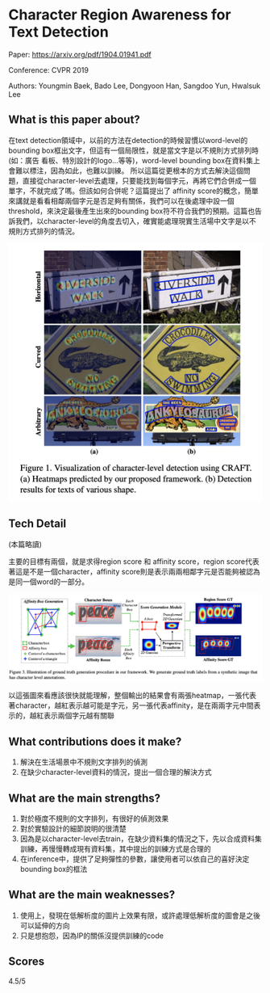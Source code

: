 # Character Region Awareness for Text Detection

Paper: https://arxiv.org/pdf/1904.01941.pdf

Conference: CVPR 2019

Authors: Youngmin Baek, Bado Lee, Dongyoon Han, Sangdoo Yun, Hwalsuk Lee


## What is this paper about?
在text detection領域中，以前的方法在detection的時候習慣以word-level的bounding box框出文字，但這有一個局限性，就是當文字是以不規則方式排列時(如：廣告
看板、特別設計的logo...等等)，word-level bounding box在資料集上會難以標注，因為如此，也難以訓練。
所以這篇從更根本的方式去解決這個問題，直接從character-level去處理，只要能找到每個字元，再將它們合併成一個單字，不就完成了嗎。但該如何合併呢？這篇提出了 affinity score的概念，簡單來講就是看看相鄰兩個字元是否足夠有關係，我們可以在後處理中設一個threshold，來決定最後產生出來的bounding box符不符合我們的預期。這篇也告訴我們，以character-level的角度去切入，確實能處理現實生活場中文字是以不規則方式排列的情況。

![](img1.png)


## Tech Detail
(本篇略讀)

主要的目標有兩個，就是求得region score 和 affinity score，region score代表著這是不是一個character，affinity score則是表示兩兩相鄰字元是否能夠被認為是同一個word的一部分。

![](img2.png)

以這張圖來看應該很快就能理解，整個輸出的結果會有兩張heatmap，一張代表著character，越紅表示越可能是字元，另一張代表affinity，是在兩兩字元中間表示的，越紅表示兩個字元越有關聯


## What contributions does it make?
1. 解決在生活場景中不規則文字排列的偵測
2. 在缺少character-level資料的情況，提出一個合理的解決方式


## What are the main strengths?
1. 對於極度不規則的文字排列，有很好的偵測效果
2. 對於實驗設計的細節說明的很清楚
3. 因為是以character-level去train，在缺少資料集的情況之下，先以合成資料集訓練，再慢慢轉成現有資料集，其中提出的訓練方式是合理的
4. 在inference中，提供了足夠彈性的參數，讓使用者可以依自己的喜好決定bounding box的框法

## What are the main weaknesses?
1. 使用上，發現在低解析度的圖片上效果有限，或許處理低解析度的圖會是之後可以延伸的方向
2. 只是想抱怨，因為IP的關係沒提供訓練的code

## Scores
4.5/5